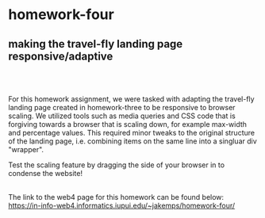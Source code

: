 # homework-four
## making the travel-fly landing page responsive/adaptive 

<br/>
<br/>

For this homework assignment, we were tasked with adapting the travel-fly landing page created in homework-three to be responsive to browser scaling. We utilized tools such as media queries and CSS code that is forgiving towards a browser that is scaling down, for example max-width and percentage values. This required minor tweaks to the original structure of the landing page, i.e. combining items on the same line into a singluar div "wrapper".

Test the scaling feature by dragging the side of your browser in to condense the website!
<br/>
<br/>

The link to the web4 page for this homework can be found below: <br/>
https://in-info-web4.informatics.iupui.edu/~jakemps/homework-four/